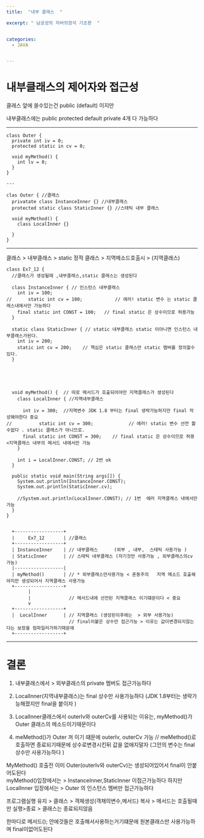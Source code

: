 ```yaml
---
title:  "내부 클래스  "

excerpt: " 남궁성의 자바의정석 기초편  "


categories:
  - JAVA


---
```



# 내부클래스의 제어자와 접근성
클래스 앞에 쓸수있는건  public (default) 이지만  

내부클래스에는 public protected default private 4개 다 가능하다     

---
    class Outer {
      private int iv = 0;
      protected static in cv = 0;

      void myMethod() {
        int lv = 0;
      }
    }

    ---

    clas Outer { //클래스 
      privatate class InstanceInner {} //내부클래스 
      protected static class StaticInner {} //스태틱 내부 클래스

      void myMethod() {
        class LocalInner {}

      }
    }

-----

클래스 > 내부클래스 > static 정적 클래스 > 지역메소드호출시 > (지역클래스)



    class Ex7_12 { 
      //클래스가 생성될때 ,내부클래스,static 클래스는 생성된다 

      class InstanceInner { // 인스턴스 내부클래스
        int iv = 100; 
    //		static int cv = 100;            // 에러! static 변수 는 static 클래스내에서만 가능하다
        final static int CONST = 100;   // final static 은 상수이므로 허용가능
      } 

      static class StaticInner { // static 내부클래스 static 이아니면 인스턴스 내부클래스가된다.
        int iv = 200; 
        static int cv = 200;    // 핵심은 static 클래스만 static 멤버를 정의할수있다.
      } 





      void myMethod() {  // 따로 메서드가 호출되어야만 지역클래스가 생성된다 
        class LocalInner { //지역내부클래스

          int iv = 300;  //지역변수 JDK 1.8 부터는 final 생략가능하지만 final 작성해야한다 중요 
    //			static int cv = 300;             // 에러! static 변수 선언 핧수없다 . static 클래스가 아니므로.
          final static int CONST = 300;    // final static 은 상수이므로 허용 <지역클래스 내부의 메서드 내에서만 가능
        } 
        
        int i = LocalInner.CONST; // 2번 ok 
      } 

      public static void main(String args[]) { 
        System.out.println(InstanceInner.CONST); 
        System.out.println(StaticInner.cv);

        //System.out.println(LocalInner.CONST); // 1번  에러 지역클래스 내에서만 가능 
      } 
    }


      +------------------+
      |     Ex7_12       | //클래스 
      +------------------+
      | InstanceInner    | // 내부클래스      (외부 , 내부,  스태틱 사용가능 )
      | StaticInner      | // 스태틱 내부클래스 (자기것만 사용가능 , 외부클래스의cv 가능)
      |------------------|
      | myMethod()       | // * 외부클래스만사용가능 < 혼동주의   지역 메소드 호출해야지만 생성되어서 지역클래스 사용가능 
      +------------------+
            |     
            |              // 메서드내에 선언된 지역클래스 이기떄문이다 < 중요
            v       
      +------------------+
      |  LocalInner      | // 지역클래스 (생성된이후에는  > 외부 사용가능)
                           // final이붙은 상수만 접근가능 > 이유는 값이변경되지않는다는 보장을 컴파일러가하기때문에 
      +------------------+


-----
# 결론 

1. 내부클래스에서 > 외부클래스의 private 멤버도 접근가능하다   
  
2. LocalInner(지역내부클래스)는 final 상수만 사용가능하다  (JDK 1.8부터는 생략가능해졌지만 final을 붙이자  )  
3. LocalInner클래스에서 outerIv와 outerCv를 사용되는 이유는, myMethod()가 Outer 클래스의 메소드이기때문이다    
4. meMethod()가 Outer 꺼 이기 떄문에 outerIv, outerCv 가능 //  meMethod()로 호출하면 종료되기때문에 상수로변경시킨뒤 값을 없애지말자 (그안의 변수는  final 상수만 사용가능하다 ) 

MyMethod() 호출전 이미 Outer(outerIv와 outerCv)는 생성되어있어서 final이 안붙어도된다  
myMethod()입장에서는 > InstanceInner,StaticInner 이접근가능하다 하지만     
LocalInner 입장에서는 > Outer 의 인스턴스 멤버만 접근가능하다     



프로그램실행 유지 > 클래스 > 객체생성(객채의변수,메서드) 복사 > 메서드는 호출될때만 실행>종료  > 클래스는 종료되지않음   

한마디로 메서드(); 안에것들은 호출해서사용하는거기떄문에 원본클래스만 사용가능하며 final이없어도된다  




